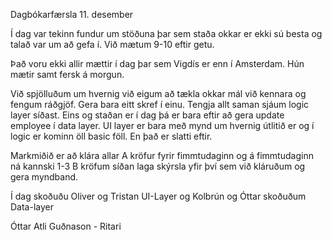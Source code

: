 Dagbókarfærsla 11. desember


Í dag var tekinn fundur um stöðuna þar sem staða okkar er ekki sú besta og talað var um að gefa í. Við mætum 9-10 eftir getu.


Það voru ekki allir mættir í dag þar sem Vigdís er enn í Amsterdam. Hún mætir samt fersk á morgun.


Við spjölluðum um hvernig við eigum að tækla okkar mál við kennara og fengum ráðgjöf. Gera bara eitt skref í einu. Tengja allt saman sjáum logic layer síðast. Eins og staðan er í dag þá er bara eftir að gera update employee í data layer. UI layer er bara með mynd um hvernig útlitið er og í logic er kominn öll basic föll. En það er slatti eftir. 

Markmiðið er að klára allar A kröfur fyrir fimmtudaginn og á fimmtudaginn ná kannski 1-3 B kröfum síðan laga skýrsla yfir því sem við kláruðum og gera myndband.


Í dag skoðuðu Oliver og Tristan UI-Layer og Kolbrún og Óttar skoðuðum Data-layer

Óttar Atli Guðnason - Ritari